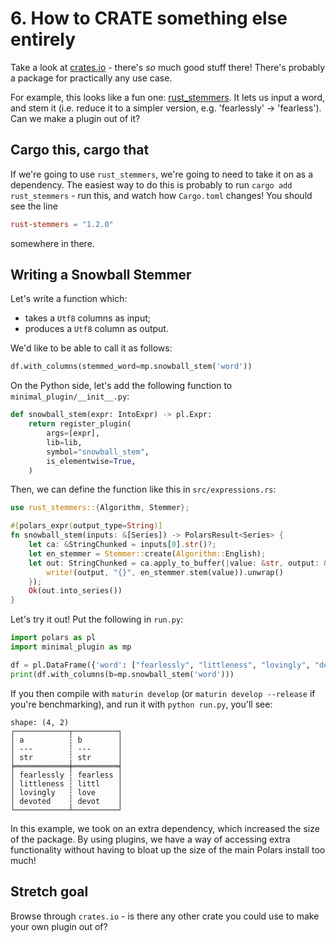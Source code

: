 # 6. How to CRATE something else entirely

Take a look at [crates.io](https://crates.io/) - there's _so_ much good stuff there!
There's probably a package for practically any use case.

For example, this looks like a fun one: [rust_stemmers](https://crates.io/crates/rust-stemmers).
It lets us input a word, and stem it (i.e. reduce it to a simpler version, e.g. 'fearlessly' -> 
'fearless').
Can we make a plugin out of it?

## Cargo this, cargo that

If we're going to use `rust_stemmers`, we're going to need to take it on as a dependency.
The easiest way to do this is probably to run `cargo add rust_stemmers` - run this, and
watch how `Cargo.toml` changes!
You should see the line
```toml
rust-stemmers = "1.2.0"
```
somewhere in there.

## Writing a Snowball Stemmer

Let's write a function which:

- takes a `Utf8` columns as input;
- produces a `Utf8` column as output.

We'd like to be able to call it as follows:

```python
df.with_columns(stemmed_word=mp.snowball_stem('word'))
```

On the Python side, let's add the following function to `minimal_plugin/__init__.py`:

```python
def snowball_stem(expr: IntoExpr) -> pl.Expr:
    return register_plugin(
        args=[expr],
        lib=lib,
        symbol="snowball_stem",
        is_elementwise=True,
    )
```

Then, we can define the function like this in `src/expressions.rs`:

```Rust
use rust_stemmers::{Algorithm, Stemmer};

#[polars_expr(output_type=String)]
fn snowball_stem(inputs: &[Series]) -> PolarsResult<Series> {
    let ca: &StringChunked = inputs[0].str()?;
    let en_stemmer = Stemmer::create(Algorithm::English);
    let out: StringChunked = ca.apply_to_buffer(|value: &str, output: &mut String| {
        write!(output, "{}", en_stemmer.stem(value)).unwrap()
    });
    Ok(out.into_series())
}
```

Let's try it out! Put the following in `run.py`:
```python
import polars as pl
import minimal_plugin as mp

df = pl.DataFrame({'word': ["fearlessly", "littleness", "lovingly", "devoted"]})
print(df.with_columns(b=mp.snowball_stem('word')))
```

If you then compile with `maturin develop` (or `maturin develop --release`
if you're benchmarking), and run it with `python run.py`, you'll see:
```
shape: (4, 2)
┌────────────┬──────────┐
│ a          ┆ b        │
│ ---        ┆ ---      │
│ str        ┆ str      │
╞════════════╪══════════╡
│ fearlessly ┆ fearless │
│ littleness ┆ littl    │
│ lovingly   ┆ love     │
│ devoted    ┆ devot    │
└────────────┴──────────┘
```

In this example, we took on an extra dependency, which increased
the size of the package. By using plugins, we have a way of accessing
extra functionality without having to bloat up the size of the main
Polars install too much!

## Stretch goal

Browse through `crates.io` - is there any other crate you could use
to make your own plugin out of?
